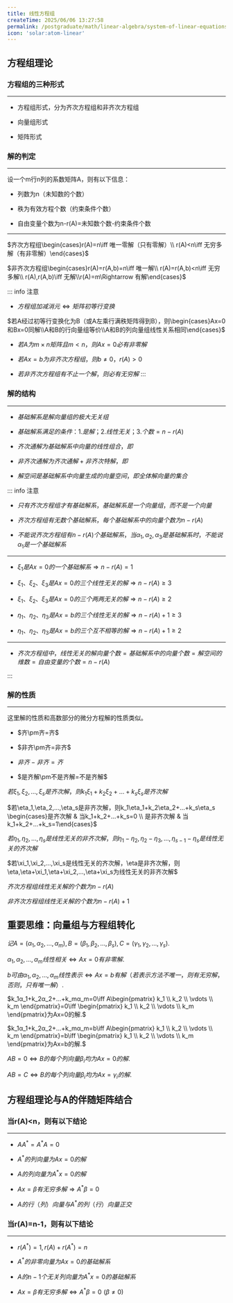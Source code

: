 ```yaml
---
title: 线性方程组
createTime: 2025/06/06 13:27:58
permalink: /postgraduate/math/linear-algebra/system-of-linear-equations/
icon: 'solar:atom-linear'
---
```


## **方程组理论**

### **方程组的三种形式**

---

- 方程组形式，分为齐次方程组和非齐次方程组

- 向量组形式

- 矩阵形式

### **解的判定**

---

设一个m行n列的系数矩阵A，则有以下信息：

- 列数为n（未知数的个数）

- 秩为有效方程个数（约束条件个数）

- 自由变量个数为n-r(A)=未知数个数-约束条件个数

---

$齐次方程组\begin{cases}r(A)=n\iff 唯一零解（只有零解）\\ r(A)<n\iff 无穷多解（有非零解）\end{cases}$

$非齐次方程组\begin{cases}r(A)=r(A,b)=n\iff 唯一解\\ r(A)=r(A,b)<n\iff 无穷多解\\ r(A),r(A,b)\iff 无解\\r(A)=m\Rightarrow 有解\end{cases}$

::: info 注意
- $方程组加减消元\iff 矩阵初等行变换$

$若A经过初等行变换化为B（或A左乘行满秩矩阵得到B），则\begin{cases}Ax=0和Bx=0同解\\A和B的行向量组等价\\A和B的列向量组线性关系相同\end{cases}$

- $若A为m×n矩阵且m<n，则Ax=0必有非零解$

- $若Ax=b为非齐次方程组，则b\ne 0，r(A)>0$

- $若非齐次方程组有不止一个解，则必有无穷解$
:::

### **解的结构**

---

- $基础解系是解向量组的极大无关组$

- $基础解系满足的条件：1.是解；2.线性无关；3.个数=n-r(A)$

- $齐次通解为基础解系中向量的线性组合，即$

- $非齐次通解为齐次通解+非齐次特解，即$

- $解空间是基础解系中向量生成的向量空间，即全体解向量的集合$

::: info 注意

- $只有齐次方程组才有基础解系，基础解系是一个向量组，而不是一个向量$

- $齐次方程组有无数个基础解系，每个基础解系中的向量个数为n-r(A)$

- $不能说齐次方程组有n-r(A)个基础解系，当α_1,α_2,α_3是基础解系时，不能说α_1是一个基础解系$

---

- $\xi_1是Ax=0的一个基础解系\Rightarrow n-r(A)=1$

- $\xi_1、\xi_2、\xi_3是Ax=0的三个线性无关的解\Rightarrow n-r(A)\ge 3$

- $\xi_1、\xi_2、\xi_3是Ax=0的三个两两无关的解\Rightarrow n-r(A)\ge 2$

- $\eta_1、\eta_2、\eta_3是Ax=b的三个线性无关的解\Rightarrow n-r(A)+1\ge 3$

- $\eta_1、\eta_2、\eta_3是Ax=b的三个互不相等的解\Rightarrow n-r(A)+1\ge 2$

---

- $齐次方程组中，线性无关的解向量个数=基础解系中的向量个数=解空间的维数=自由变量的个数=n-r(A)$

:::

### **解的性质**

---

这里解的性质和高数部分的微分方程解的性质类似。

- $齐\pm齐=齐$

- $非齐\pm齐=非齐$

- $非齐-非齐=齐$

- $是齐解\pm不是齐解=不是齐解$

$若\xi_1,\xi_2,...,\xi_s是齐次解，则k_1\xi_1+k_2\xi_2+...+k_s\xi_s是齐次解$

$若\eta_1,\eta_2,...,\eta_s是非齐次解，则k_1\eta_1+k_2\eta_2+...+k_s\eta_s \begin{cases}是齐次解 & 当k_1+k_2+...+k_s=0 \\ 是非齐次解 & 当k_1+k_2+...+k_s=1\end{cases}$

$若\eta_1,\eta_2,...,\eta_s是线性无关的非齐次解，则\eta_1-\eta_2,\eta_2-\eta_3,...,\eta_{s-1}-\eta_s是线性无关的齐次解$

$若\xi_1,\xi_2,...,\xi_s是线性无关的齐次解，\eta是非齐次解，则\eta,\eta+\xi_1,\eta+\xi_2,...,\eta+\xi_s为线性无关的非齐次解$

$齐次方程组线性无关解的个数为n-r(A)$

$非齐次方程组线性无关解的个数为n-r(A)+1$

## **重要思维：向量组与方程组转化**

$记A=(α_1,α_2,...,α_m),B=(β_1,β_2,...,β_s),C=(γ_1,γ_2,...,γ_s).$

$α_1,α_2,...,α_m线性相关\iff Ax=0有非零解.$

$b可由α_1,α_2,...,α_m线性表示\iff Ax=b有解（若表示方法不唯一，则有无穷解，否则，只有唯一解）.$

$k_1α_1+k_2α_2+...+k_mα_m=0\iff A\begin{pmatrix} k_1 \\ k_2 \\ \vdots \\ k_m \end{pmatrix}=0\iff \begin{pmatrix} k_1 \\ k_2 \\ \vdots \\ k_m \end{pmatrix}为Ax=0的解.$

$k_1α_1+k_2α_2+...+k_mα_m=b\iff A\begin{pmatrix} k_1 \\ k_2 \\ \vdots \\ k_m \end{pmatrix}=b\iff \begin{pmatrix} k_1 \\ k_2 \\ \vdots \\ k_m \end{pmatrix}为Ax=b的解.$

$AB=0\iff B的每个列向量β_i均为Ax=0的解.$

$AB=C\iff B的每个列向量β_i均为Ax=γ_i的解.$

## **方程组理论与A的伴随矩阵结合**

### **当r(A)<n，则有以下结论**

---

- $AA^*=A^*A=0$

- $A^*的列向量为Ax=0的解$

- $A的列向量为A^*x=0的解$

- $Ax=β有无穷多解\Rightarrow A^*β=0$

- $A的行（列）向量与A^*的列（行）向量正交$

### **当r(A)=n-1，则有以下结论**

---

- $r(A^*)=1,r(A)+r(A^*)=n$

- $A^*的非零向量为Ax=0的基础解系$

- $A的n-1个无关列向量为A^*x=0的基础解系$

- $Ax=β有无穷多解\iff A^*β=0\,\,(β\ne 0)$